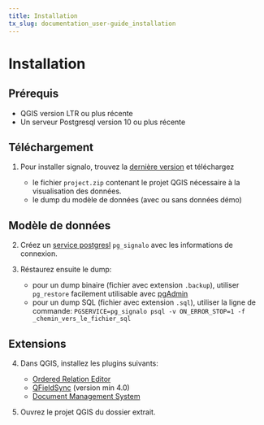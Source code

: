 ```yaml
---
title: Installation
tx_slug: documentation_user-guide_installation
---
```



# Installation

## Prérequis

* QGIS version LTR ou plus récente
* Un serveur Postgresql version 10 ou plus récente

## Téléchargement

1. Pour installer signalo, trouvez la [dernière version](https://github.com/opengisch/signalo/releases/latest) et téléchargez

    * le fichier `project.zip` contenant le projet QGIS nécessaire à la visualisation des données.
    * le dump du modèle de données (avec ou sans données démo)

## Modèle de données

2. Créez un [service postgresl](https://www.postgresql.org/docs/current/libpq-pgservice.html) `pg_signalo` avec les informations de connexion.

3. Réstaurez ensuite le dump:
    * pour un dump binaire (fichier avec extension `.backup`), utiliser `pg_restore` facilement utilisable avec [pgAdmin](https://www.pgadmin.org/)
    * pour un dump SQL (fichier avec extension `.sql`), utiliser la ligne de commande:
    `PGSERVICE=pg_signalo psql -v ON_ERROR_STOP=1 -f _chemin_vers_le_fichier_sql`


## Extensions

4. Dans QGIS, installez les plugins suivants:
    * [Ordered Relation Editor](https://plugins.qgis.org/plugins/ordered_relation_editor/)
    * [QFieldSync](https://plugins.qgis.org/plugins/qfieldsync/) (version min 4.0)
    * [Document Management System](https://plugins.qgis.org/plugins/document_management_system/)  

5. Ouvrez le projet QGIS du dossier extrait.
